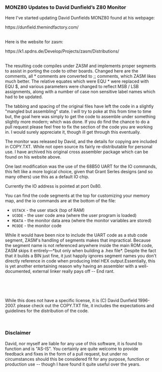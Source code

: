 <H3>
MONZ80 Updates to David Dunfield’s Z80 Monitor
</H3>

<p>
Here I've started updating David Dunfields MONZ80 found at his webpage:
</p>
https://dunfield.themindfactory.com/
<br>
<br>
<p>
Here is the website for zasm:
</p>
https://k1.spdns.de/Develop/Projects/zasm/Distributions/
<br>
<br>
<p>
The resulting code compiles under ZASM and implements proper segments to 
assist in porting the code to other boards.  Changed here are the comments,
all * comments are converted to ;; comments, which ZASM likes much better.
The relative equates which were EQU * were replaced with EQU $, and various 
parameters were changed to reflect MSB / LSB assignments, along with a number
of case non sensitive label names which had to be updated.
</p>
<p>
The tabbing and spacing of the original files have left the code in a slightly 
"mangled but assembling" state. I will try to poke at this from time to time but, 
the goal here was simply to get the code to assemble under something slightly 
more modern; which was done. If you do find the chance to do a pull request please 
feel free to fix the section of the code you are working in. I would surely 
appreciate it, though ill get through this eventually. 
</p>

<p>
The monitor was released by David, and the details for copying are included in
COPY.TXT.  While not open source its fairly re-distributable for personal
use. I have archived his original cross assembler package which can be found on 
his website above.
</p>
<p>
One last modification was the use of the 68B50 UART for the IO commands,
this felt like a more logical choice, given that Grant Serles designs (and
so many others) use this as a default IO chip. 
</p>
<p>
Currently the IO address is pointed at port 0x80.  
</p>
<p>
You can find the code segments at the top for customizing your memory map,
and the io commands are at the bottom of the file:
</p>
<UL>
   <LI>
     <CODE>USTACK</CODE> - the user stack (top of RAM)
   </LI>
   <LI>
     <CODE>UCODE</CODE> - the user code area (where the user program is loaded)
   </LI>
   <LI>   
      <CODE>MDATA</CODE> - the monitor data area (where the monitor variables are stored)
   </LI>
   <LI>
      <CODE>MCODE</CODE> - the monitor code
   </LI>
</UL>
<p>
While it would have been nice to include the UART code as a stub code segment, ZASM's handling of segments makes that impractical. Because the segment name is not referenced anywhere inside the main ROM code, ZASM skips it entirely—*but only when building a .hex file*. Despite the fact that it builds a BIN just fine, it just happily ignores segment names you don't directly reference in code when producing Intel HEX output.Essentially, this is yet another entertaining reason why having an assembler with a well-documented, external linker really pays off -- End rant.
</p>
<br>
<br>
<br>
<p>
While this does not have a specific license, it is (C) David Dunfield 1996-2007.
please check out the COPY.TXT file, it includes the expectations and guidelines 
for the distribution of the code.
</p>

<br>

<H3>Disclaimer</H3>

<p>
David, nor myself are liable for any use of this software,  it is found to 
function and is "AS-IS".  You certainly are quite welcome to provide feedback and 
fixes in the form of a pull request, but under no circumstances should this 
be considered fit for any purpose, function or production use -- though I have
found it quite useful over the years.
</p>
